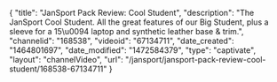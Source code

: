 {
    "title": "JanSport Pack Review: Cool Student",
    "description": "The JanSport Cool Student.  All the great features of our Big Student, plus a sleeve for a 15\u0094 laptop and synthetic leather base & trim.",
    "channelid": "168538",
    "videoid": "67134711",
    "date_created": "1464801697",
    "date_modified": "1472584379",
    "type": "captivate",
    "layout": "channelVideo",
    "url": "\/jansport\/jansport-pack-review-cool-student\/168538-67134711"
}